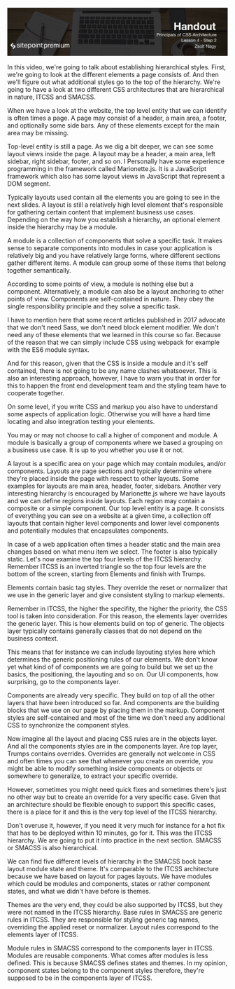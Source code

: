 ![](CSS_Architecture_handouts/headings/4.2.png)

In this video, we're going to talk about establishing hierarchical styles. First, we're going to look at the different elements a page consists of. And then we'll figure out what additional styles go to the top of the hierarchy. We're going to have a look at two different CSS architectures that are hierarchical in nature, ITCSS and SMACSS.

When we have a look at the website, the top level entity that we can identify is often times a page. A page may consist of a header, a main area, a footer, and optionally some side bars. Any of these elements except for the main area may be missing.

Top-level entity is still a page. As we dig a bit deeper, we can see some layout views inside the page. A layout may be a header, a main area, left sidebar, right sidebar, footer, and so on. I Personally have some experience programming in the framework called Marionette.js. It is a JavaScript framework which also has some layout views in JavaScript that represent a DOM segment.

Typically layouts used contain all the elements you are going to see in the next slides. A layout is still a relatively high level element that's responsible for gathering certain content that implement business use cases. Depending on the way how you establish a hierarchy, an optional element inside the hierarchy may be a module.

A module is a collection of components that solve a specific task. It makes sense to separate components into modules in case your application is relatively big and you have relatively large forms, where different sections gather different items. A module can group some of these items that belong together semantically.

According to some points of view, a module is nothing else but a component. Alternatively, a module can also be a layout anchoring to other points of view. Components are self-contained in nature. They obey the single responsibility principle and they solve a specific task.

I have to mention here that some recent articles published in 2017 advocate that we don't need Sass, we don't need block element modifier. We don't need any of these elements that we learned in this course so far. Because of the reason that we can simply include CSS using webpack for example with the ES6 module syntax.

And for this reason, given that the CSS is inside a module and it's self contained, there is not going to be any name clashes whatsoever. This is also an interesting approach, however, I have to warn you that in order for this to happen the front end development team and the styling team have to cooperate together.

On some level, if you write CSS and markup you also have to understand some aspects of application logic. Otherwise you will have a hard time locating and also integration testing your elements.

You may or may not choose to call a higher of component and module. A module is basically a group of components where we based a grouping on a business use case. It is up to you whether you use it or not.

A layout is a specific area on your page which may contain modules, and/or components. Layouts are page sections and typically determine where they're placed inside the page with respect to other layouts. Some examples for layouts are main area, header, footer, sidebars. Another very interesting hierarchy is encouraged by Marionette.js where we have layouts and we can define regions inside layouts. Each region may contain a composite or a simple component. Our top level entity is a page. It consists of everything you can see on a website at a given time, a collection off layouts that contain higher level components and lower level components and potentially modules that encapsulates components.

In case of a web application often times a header static and the main area changes based on what menu item we select. The footer is also typically static. Let's now examine the top four levels of the ITCSS hierarchy. Remember ITCSS is an inverted triangle so the top four levels are the bottom of the screen, starting from Elements and finish with Trumps.

Elements contain basic tag styles. They override the reset or normalizer that we use in the generic layer and give consistent styling to markup elements. 

Remember in ITCSS, the higher the specifity, the higher the priority, the CSS tool is taken into consideration. For this reason, the elements layer overrides the generic layer. This is how elements build on top of generic. The objects layer typically contains generally classes that do not depend on the business context.

This means that for instance we can include layouting styles here which determines the generic positioning rules of our elements. We don't know yet what kind of of components we are going to build but we set up the basics, the positioning, the layouting and so on. Our UI components, how surprising, go to the components layer.

Components are already very specific. They build on top of all the other layers that have been introduced so far. And components are the building blocks that we use on our page by placing them in the markup. Component styles are self-contained and most of the time we don't need any additional CSS to synchronize the component styles.

Now imagine all the layout and placing CSS rules are in the objects layer. And all the components styles are in the components layer. Are top layer, Trumps contains overrides. Overrides are generally not welcome in CSS and often times you can see that whenever you create an override, you might be able to modify something inside components or objects or somewhere to generalize, to extract your specific override.

However, sometimes you might need quick fixes and sometimes there's just no other way but to create an override for a very specific case. Given that an architecture should be flexible enough to support this specific cases, there is a place for it and this is the very top level of the ITCSS hierarchy.

Don't overuse it, however, if you need it very much for instance for a hot fix that has to be deployed within 10 minutes, go for it. This was the ITCSS hierarchy. We are going to put it into practice in the next section. SMACSS or SMACSS is also hierarchical.

We can find five different levels of hierarchy in the SMACSS book base layout module state and theme. It's comparable to the ITCSS architecture because we have based on layout for pages layouts. We have modules which could be modules and components, states or rather component states, and what we didn't have before is themes.

Themes are the very end, they could be also supported by ITCSS, but they were not named in the ITCSS hierarchy. Base rules in SMACSS are generic rules in ITCSS. They are responsible for styling generic tag names, overriding the applied reset or normalizer. Layout rules correspond to the elements layer of ITCSS.

Module rules in SMACSS correspond to the components layer in ITCSS. Modules are reusable components. What comes after modules is less defined. This is because SMACSS defines states and themes. In my opinion, component states belong to the component styles therefore, they're supposed to be in the components layer of ITCSS.